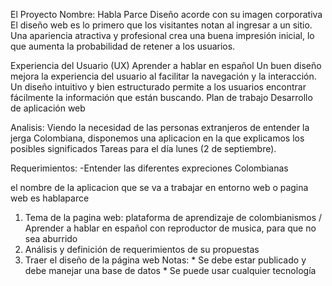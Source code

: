 El Proyecto
Nombre: Habla Parce
Diseño acorde con su imagen corporativa
El diseño web es lo primero que los visitantes notan al ingresar a un sitio. Una apariencia atractiva y profesional crea una buena impresión inicial, lo que aumenta la probabilidad de retener a los usuarios.

Experiencia del Usuario (UX) 
Aprender a hablar en español
Un buen diseño mejora la experiencia del usuario al facilitar la navegación y la interacción. Un diseño intuitivo y bien estructurado permite a los usuarios encontrar fácilmente la información que están buscando.
Plan de trabajo
Desarrollo de aplicación web

Analisis:
Viendo la necesidad de las personas extranjeros de entender la jerga Colombiana, disponemos una aplicacion en la que explicamos los posibles significados
Tareas para el día lunes (2 de septiembre).

Requerimientos:
-Entender las diferentes expreciones Colombianas

el nombre de la aplicacion que se va a trabajar en entorno web o pagina web es hablaparce
1. Tema de la pagina web: plataforma de aprendizaje de colombianismos / Aprender a hablar en español con reproductor de musica, para que no sea aburrido
2. Análisis y definición de requerimientos de su propuestas
3. Traer el diseño de la página web 
    Notas: 
        * Se debe estar publicado y debe manejar una base de datos
        * Se puede usar cualquier tecnología 
